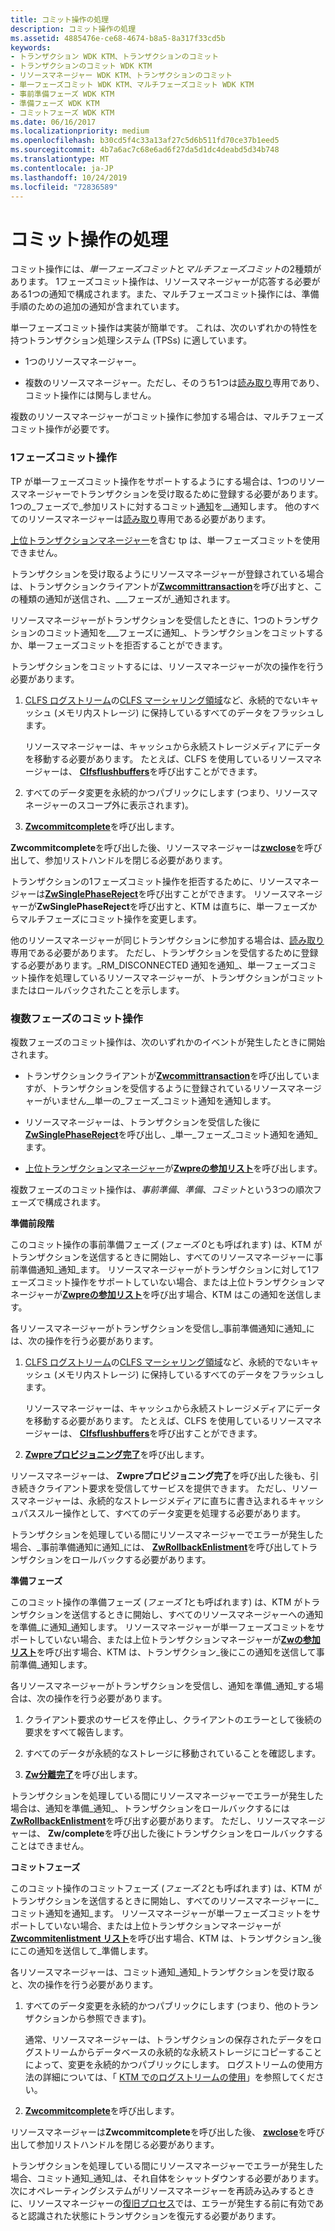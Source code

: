 ```yaml
---
title: コミット操作の処理
description: コミット操作の処理
ms.assetid: 4885476e-ce68-4674-b8a5-8a317f33cd5b
keywords:
- トランザクション WDK KTM、トランザクションのコミット
- トランザクションのコミット WDK KTM
- リソースマネージャー WDK KTM、トランザクションのコミット
- 単一フェーズコミット WDK KTM、マルチフェーズコミット WDK KTM
- 事前準備フェーズ WDK KTM
- 準備フェーズ WDK KTM
- コミットフェーズ WDK KTM
ms.date: 06/16/2017
ms.localizationpriority: medium
ms.openlocfilehash: b30cd5f4c33a13af27c5d6b511fd70ce37b1eed5
ms.sourcegitcommit: 4b7a6ac7c68e6ad6f27da5d1dc4deabd5d34b748
ms.translationtype: MT
ms.contentlocale: ja-JP
ms.lasthandoff: 10/24/2019
ms.locfileid: "72836589"
---
```

# <a name="handling-commit-operations"></a>コミット操作の処理


コミット操作には、*単一フェーズコミット*と*マルチフェーズコミット*の2種類があります。 1フェーズコミット操作は、リソースマネージャーが応答する必要がある1つの通知で構成されます。また、マルチフェーズコミット操作には、準備手順のための追加の通知が含まれています。

単一フェーズコミット操作は実装が簡単です。 これは、次のいずれかの特性を持つトランザクション処理システム (TPSs) に適しています。

-   1つのリソースマネージャー。

-   複数のリソースマネージャー。ただし、そのうち1つは[読み取り](creating-a-resource-manager.md#kernel-creating-a-read-only-enlistment)専用であり、コミット操作には関与しません。

複数のリソースマネージャーがコミット操作に参加する場合は、マルチフェーズコミット操作が必要です。

### <a name="single-phase-commit-operations"></a>1フェーズコミット操作

TP が単一フェーズコミット操作をサポートするようにする場合は、1つのリソースマネージャーでトランザクションを受け取るために登録する必要があります。1つの\_フェーズで\_参加リストに対するコミット[通知](transaction-notifications.md)を\_\_通知します。 他のすべてのリソースマネージャーは[読み取り](creating-a-resource-manager.md#kernel-creating-a-read-only-enlistment)専用である必要があります。

[上位トランザクションマネージャー](creating-a-superior-transaction-manager.md)を含む tp は、単一フェーズコミットを使用できません。

トランザクションを受け取るようにリソースマネージャーが登録されている場合は、トランザクションクライアントが[**Zwcommittransaction**](https://docs.microsoft.com/windows-hardware/drivers/ddi/wdm/nf-wdm-ntcommittransaction)を呼び出すと、この種類の通知が送信され、\_\_\_フェーズが\_通知されます。

リソースマネージャーがトランザクションを受信したときに、1つのトランザクションのコミット通知を\_\_\_フェーズに通知\_、トランザクションをコミットするか、単一フェーズコミットを拒否することができます。

トランザクションをコミットするには、リソースマネージャーが次の操作を行う必要があります。

1.  [CLFS ログストリーム](using-log-streams-with-ktm.md)の[CLFS マーシャリング領域](clfs-marshalling-areas.md)など、永続的でないキャッシュ (メモリ内ストレージ) に保持しているすべてのデータをフラッシュします。

    リソースマネージャーは、キャッシュから永続ストレージメディアにデータを移動する必要があります。 たとえば、CLFS を使用しているリソースマネージャーは、 [**Clfsflushbuffers**](https://docs.microsoft.com/windows-hardware/drivers/ddi/wdm/nf-wdm-clfsflushbuffers)を呼び出すことができます。

2.  すべてのデータ変更を永続的かつパブリックにします (つまり、リソースマネージャーのスコープ外に表示されます)。

3.  [**Zwcommitcomplete**](https://docs.microsoft.com/windows-hardware/drivers/ddi/wdm/nf-wdm-ntcommitcomplete)を呼び出します。

**Zwcommitcomplete**を呼び出した後、リソースマネージャーは[**zwclose**](https://docs.microsoft.com/windows-hardware/drivers/ddi/ntifs/nf-ntifs-ntclose)を呼び出して、参加リストハンドルを閉じる必要があります。

トランザクションの1フェーズコミット操作を拒否するために、リソースマネージャーは[**ZwSinglePhaseReject**](https://docs.microsoft.com/windows-hardware/drivers/ddi/wdm/nf-wdm-ntsinglephasereject)を呼び出すことができます。 リソースマネージャーが**ZwSinglePhaseReject**を呼び出すと、KTM は直ちに、単一フェーズからマルチフェーズにコミット操作を変更します。

他のリソースマネージャーが同じトランザクションに参加する場合は、[読み取り](creating-a-resource-manager.md#kernel-creating-a-read-only-enlistment)専用である必要があります。 ただし、トランザクションを受信するために登録する必要があります。\_RM\_DISCONNECTED 通知を通知\_、単一フェーズコミット操作を処理しているリソースマネージャーが、トランザクションがコミットまたはロールバックされたことを示します。

### <a name="multi-phase-commit-operations"></a>複数フェーズのコミット操作

複数フェーズのコミット操作は、次のいずれかのイベントが発生したときに開始されます。

-   トランザクションクライアントが[**Zwcommittransaction**](https://docs.microsoft.com/windows-hardware/drivers/ddi/wdm/nf-wdm-ntcommittransaction)を呼び出していますが、トランザクションを受信するように登録されているリソースマネージャーがいません\_\_単一の\_フェーズ\_コミット通知を通知します。

-   リソースマネージャーは、トランザクションを受信した後に[**ZwSinglePhaseReject**](https://docs.microsoft.com/windows-hardware/drivers/ddi/wdm/nf-wdm-ntsinglephasereject)を呼び出し、\_単一\_フェーズ\_コミット通知を通知\_ます。

-   [上位トランザクションマネージャー](creating-a-superior-transaction-manager.md)が[**Zwpreの参加リスト**](https://docs.microsoft.com/windows-hardware/drivers/ddi/wdm/nf-wdm-ntpreprepareenlistment)を呼び出します。

複数フェーズのコミット操作は、*事前準備*、*準備*、*コミット*という3つの順次フェーズで構成されます。

**準備前段階**

このコミット操作の事前準備フェーズ (*フェーズ 0*とも呼ばれます) は、KTM がトランザクションを送信するときに開始し、すべてのリソースマネージャーに事前準備通知\_通知\_ます。 リソースマネージャーがトランザクションに対して1フェーズコミット操作をサポートしていない場合、または上位トランザクションマネージャーが[**Zwpreの参加リスト**](https://docs.microsoft.com/windows-hardware/drivers/ddi/wdm/nf-wdm-ntpreprepareenlistment)を呼び出す場合、KTM はこの通知を送信します。

各リソースマネージャーがトランザクションを受信し\_事前準備通知に通知\_には、次の操作を行う必要があります。

1.  [CLFS ログストリーム](using-log-streams-with-ktm.md)の[CLFS マーシャリング領域](clfs-marshalling-areas.md)など、永続的でないキャッシュ (メモリ内ストレージ) に保持しているすべてのデータをフラッシュします。

    リソースマネージャーは、キャッシュから永続ストレージメディアにデータを移動する必要があります。 たとえば、CLFS を使用しているリソースマネージャーは、 [**Clfsflushbuffers**](https://docs.microsoft.com/windows-hardware/drivers/ddi/wdm/nf-wdm-clfsflushbuffers)を呼び出すことができます。

2.  [**Zwpreプロビジョニング完了**](https://docs.microsoft.com/windows-hardware/drivers/ddi/wdm/nf-wdm-ntprepreparecomplete)を呼び出します。

リソースマネージャーは、 **Zwpreプロビジョニング完了**を呼び出した後も、引き続きクライアント要求を受信してサービスを提供できます。 ただし、リソースマネージャーは、永続的なストレージメディアに直ちに書き込まれるキャッシュパススルー操作として、すべてのデータ変更を処理する必要があります。

トランザクションを処理している間にリソースマネージャーでエラーが発生した場合、\_事前準備通知に通知\_には、 [**ZwRollbackEnlistment**](https://docs.microsoft.com/windows-hardware/drivers/ddi/wdm/nf-wdm-ntrollbackenlistment)を呼び出してトランザクションをロールバックする必要があります。

**準備フェーズ**

このコミット操作の準備フェーズ (*フェーズ 1*とも呼ばれます) は、KTM がトランザクションを送信するときに開始し、すべてのリソースマネージャーへの通知を準備\_に通知\_通知します。 リソースマネージャーが単一フェーズコミットをサポートしていない場合、または上位トランザクションマネージャーが[**Zwの参加リスト**](https://docs.microsoft.com/windows-hardware/drivers/ddi/wdm/nf-wdm-ntprepareenlistment)を呼び出す場合、KTM は、トランザクション\_後にこの通知を送信して事前準備\_通知します。

各リソースマネージャーがトランザクションを受信し、通知を準備\_通知\_する場合は、次の操作を行う必要があります。

1.  クライアント要求のサービスを停止し、クライアントのエラーとして後続の要求をすべて報告します。

2.  すべてのデータが永続的なストレージに移動されていることを確認します。

3.  [**Zw分離完了**](https://docs.microsoft.com/windows-hardware/drivers/ddi/wdm/nf-wdm-ntpreparecomplete)を呼び出します。

トランザクションを処理している間にリソースマネージャーでエラーが発生した場合は、通知を準備\_通知\_、トランザクションをロールバックするには[**ZwRollbackEnlistment**](https://docs.microsoft.com/windows-hardware/drivers/ddi/wdm/nf-wdm-ntrollbackenlistment)を呼び出す必要があります。 ただし、リソースマネージャーは、 **Zw/complete**を呼び出した後にトランザクションをロールバックすることはできません。

**コミットフェーズ**

このコミット操作のコミットフェーズ (*フェーズ 2*とも呼ばれます) は、KTM がトランザクションを送信するときに開始し、すべてのリソースマネージャーに\_コミット通知を通知\_ます。 リソースマネージャーが単一フェーズコミットをサポートしていない場合、または上位トランザクションマネージャーが[**Zwcommitenlistment リスト**](https://docs.microsoft.com/windows-hardware/drivers/ddi/wdm/nf-wdm-ntcommitenlistment)を呼び出す場合、KTM は、トランザクション\_後にこの通知を送信して\_準備します。

各リソースマネージャーは、コミット通知\_通知\_トランザクションを受け取ると、次の操作を行う必要があります。

1.  すべてのデータ変更を永続的かつパブリックにします (つまり、他のトランザクションから参照できます)。

    通常、リソースマネージャーは、トランザクションの保存されたデータをログストリームからデータベースの永続的な永続ストレージにコピーすることによって、変更を永続的かつパブリックにします。 ログストリームの使用方法の詳細については、「 [KTM でのログストリームの使用](using-log-streams-with-ktm.md)」を参照してください。

2.  [**Zwcommitcomplete**](https://docs.microsoft.com/windows-hardware/drivers/ddi/wdm/nf-wdm-ntcommitcomplete)を呼び出します。

リソースマネージャーは**Zwcommitcomplete**を呼び出した後、 [**zwclose**](https://docs.microsoft.com/windows-hardware/drivers/ddi/ntifs/nf-ntifs-ntclose)を呼び出して参加リストハンドルを閉じる必要があります。

トランザクションを処理している間にリソースマネージャーでエラーが発生した場合、コミット通知\_通知\_は、それ自体をシャットダウンする必要があります。 次にオペレーティングシステムがリソースマネージャーを再読み込みするときに、リソースマネージャーの[復旧プロセス](handling-recovery-operations.md)では、エラーが発生する前に有効であると認識された状態にトランザクションを復元する必要があります。

 

 




